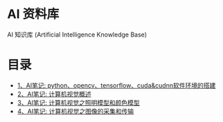 # AI 资料库

AI 知识库 (Artificial Intelligence Knowledge Base)

# 目录

- [1、AI笔记: python、opencv、tensorflow、cuda&cudnn软件环境的搭建](./contents/1.md)
- [2、AI笔记: 计算机视觉概述](./contents/2.md)
- [3、AI笔记: 计算机视觉之照明模型和颜色模型](./contents/3.md)
- [4、AI笔记: 计算机视觉之图像的采集和传输](./contents/4.md)